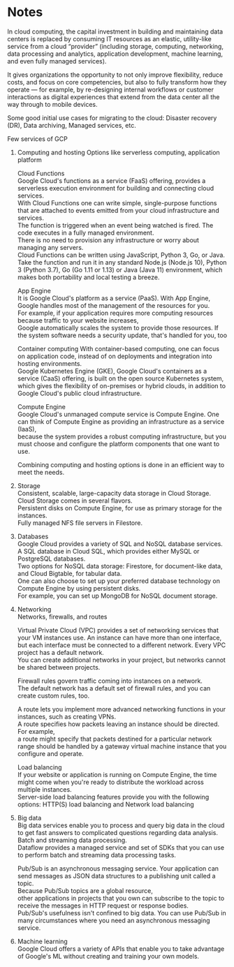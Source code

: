 # Notes

In cloud computing, the capital investment in building and maintaining data centers is replaced by consuming IT resources as an elastic,
utility-like service from a cloud “provider” (including storage, computing, networking, data processing and analytics, 
application development, machine learning, and even fully managed services).

It gives organizations the opportunity to not only improve flexibility, reduce costs, and focus on core competencies, 
but also to fully transform how they operate — for example, 
by re-designing internal workflows or customer interactions as digital experiences that extend from the data center all the way through to mobile devices.

Some good initial use cases for migrating to the cloud: Disaster recovery (DR), Data archiving, Managed services, etc.


Few services of GCP

1. Computing and hosting
   Options like serverless computing, application platform
   
   Cloud Functions                                                                                                                        
   Google Cloud's functions as a service (FaaS) offering, provides a serverless execution environment for building and connecting cloud services.                
   With Cloud Functions one can write simple, single-purpose functions that are attached to events emitted from your cloud infrastructure and services.             
   The function is triggered when an event being watched is fired. The code executes in a fully managed environment.                                      
   There is no need to provision any infrastructure or worry about managing any servers.                                                                       
   Cloud Functions can be written using JavaScript, Python 3, Go, or Java.                                                                                       
   Take the function and run it in any standard Node.js (Node.js 10), Python 3 (Python 3.7), Go (Go 1.11 or 1.13) or Java (Java 11) environment, 
   which makes both portability and local testing a breeze.                                                                                                         
   
   App Engine                                                                                                                                                       
   It is Google Cloud's platform as a service (PaaS). With App Engine, Google handles most of the management of the resources for you.                     
   For example, if your application requires more computing resources because traffic to your website increases,                                              
   Google automatically scales the system to provide those resources. If the system software needs a security update, that's handled for you, too           
   
   Container computing
   With container-based computing, one can focus on application code, instead of on deployments and integration into hosting environments.                              
   Google Kubernetes Engine (GKE), Google Cloud's containers as a service (CaaS) offering, is built on the open source Kubernetes system,                           
   which gives the flexibility of on-premises or hybrid clouds, in addition to Google Cloud's public cloud infrastructure.                                       
   
   Compute Engine                                                                                                                                                  
   Google Cloud's unmanaged compute service is Compute Engine. One can think of Compute Engine as providing an infrastructure as a service (IaaS),                  
   because the system provides a robust computing infrastructure, but you must choose and configure the platform components that one want to use.                 
   
   Combining computing and hosting options is done in an efficient way to meet the needs.                                                                                   
   
2. Storage                                                                                                                                                     
   Consistent, scalable, large-capacity data storage in Cloud Storage. Cloud Storage comes in several flavors.                                                             
   Persistent disks on Compute Engine, for use as primary storage for the instances.                                                                     
   Fully managed NFS file servers in Filestore.                                                                                                              

3. Databases                                                                                                                                                               
   Google Cloud provides a variety of SQL and NoSQL database services.                                                                                      
   A SQL database in Cloud SQL, which provides either MySQL or PostgreSQL databases.                                                                                
   Two options for NoSQL data storage: Firestore, for document-like data, and Cloud Bigtable, for tabular data.                                                        
   One can also choose to set up your preferred database technology on Compute Engine by using persistent disks.                                                      
   For example, you can set up MongoDB for NoSQL document storage.                                                                                         

4. Networking                                                                                                                                      
   Networks, firewalls, and routes                                                                                                                     
   
   Virtual Private Cloud (VPC) provides a set of networking services that your VM instances use. An instance can have more than one interface,                       
   but each interface must be connected to a different network. Every VPC project has a default network.                                                     
   You can create additional networks in your project, but networks cannot be shared between projects.                                                  
  
   Firewall rules govern traffic coming into instances on a network.                                                                                        
   The default network has a default set of firewall rules, and you can create custom rules, too.                                                                  

   A route lets you implement more advanced networking functions in your instances, such as creating VPNs.                                                     
   A route specifies how packets leaving an instance should be directed. For example,                                                                    
   a route might specify that packets destined for a particular network range should be handled by a gateway virtual machine instance that you configure and operate.  

   Load balancing                                                                                                                                           
   If your website or application is running on Compute Engine, the time might come when you're ready to distribute the workload across multiple instances.         
   Server-side load balancing features provide you with the following options: HTTP(S) load balancing and Network load balancing                         
  
  
5. Big data                                                                                                                                         
   Big data services enable you to process and query big data in the cloud to get fast answers to complicated questions regarding data analysis.                    
   Batch and streaming data processing.                                                                                                                 
   Dataflow provides a managed service and set of SDKs that you can use to perform batch and streaming data processing tasks.                                   
   
   Pub/Sub is an asynchronous messaging service. Your application can send messages as JSON data structures to a publishing unit called a topic.                         
   Because Pub/Sub topics are a global resource,                                                                                                      
   other applications in projects that you own can subscribe to the topic to receive the messages in HTTP request or response bodies.                                
   Pub/Sub's usefulness isn't confined to big data. You can use Pub/Sub in many circumstances where you need an asynchronous messaging service.                 
   
6. Machine learning                                                                                                                                                
   Google Cloud offers a variety of APIs that enable you to take advantage of Google's ML without creating and training your own models.                           
